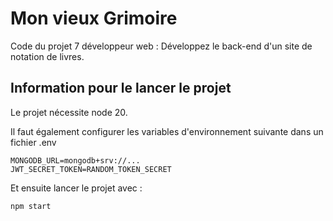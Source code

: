 # Mon vieux Grimoire

Code du projet 7 développeur web : Développez le back-end d'un site de notation de livres.

## Information pour le lancer le projet

Le projet nécessite node 20.

Il faut également configurer les variables d'environnement suivante dans un fichier .env

```.env
MONGODB_URL=mongodb+srv://...
JWT_SECRET_TOKEN=RANDOM_TOKEN_SECRET
```

Et ensuite lancer le projet avec :

```
npm start
```
